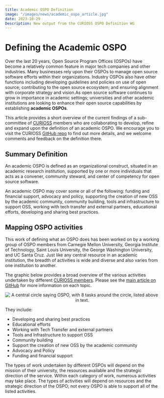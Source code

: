 ```yaml
---
title: Academic OSPO Definition
image: "/images/news/academic_ospo_article.jpg"
date: 2023-10-29
Description: New output from the CURIOSS OSPO Definition WG
---
```


# Defining the Academic OSPO 

Over the last 20 years, Open Source Program Offices (OSPOs) have become a relatively common feature in major tech companies and other industries. Many businesses rely upon their OSPOs to manage open source software efforts within their organizations. Industry OSPOs also have other functions including developing guidelines and policies on use of open source; contributing to the open source ecosystem; and ensuring alignment with corporate strategy and vision.As open source software continues to grow in importance in academic settings; universities and other academic institutions are looking to enhance their open source capabilities by establishing **academic OSPOs**. 

This article provides a short overview of the current findings of a sub-committee of [CURIOSS](https://curioss.org/) members who are collaborating to develop, refine and expand upon the definition of an academic OSPO. We encourage you to visit the CURIOSS [GitHub repo](https://github.com/CURIOSSorg/ospo-definition-WG) to find out more details, and we welcome comments and feedback on the definition there. 

## Summary Definition

An academic OSPO is defined as an organizational construct, situated in an academic research institution, supported by one or more individuals that acts as a convener, community steward, and center of competency for open source software.

An academic OSPO may cover some or all of the following: funding and financial support, advocacy and policy, supporting the creation of new OSS by the academic community, community building, tools and infrastructure to support OSS, working with tech transfer and external partners, educational efforts, developing and sharing best practices.

## Mapping OSPO activities

This work of defining what an OSPO does has been worked on by a working group of OSPO members from Carnegie Mellon University, Georgia Institute of Technology, Saint Louis University, the George Washington University, and UC Santa Cruz. Just like any central resource in an academic institution, the breadth of activities is wide and diverse and also varies from one institution to another.  

The graphic below provides a broad overview of the various activities undertaken by different [CURIOSS members](https://curioss.org/about/members/). Please see the [main article on GitHub](https://github.com/CURIOSSorg/ospo-definition-WG) for more information on each topic.

<p align="center">
  <img src=""/images/news/academic_ospo_activities.jpg"" alt="A central circle saying OSPO, with 8 tasks around the circle, listed above in text.">
</p>

They include:

* Developing and sharing best practices  
* Educational efforts  
* Working with Tech Transfer and external partners  
* Tools and Infrastructure to support OSS  
* Community building  
* Support the creation of new OSS by the academic community  
* Advocacy and Policy  
* Funding and financial support

The types of work undertaken by different OSPOs will depend on the mission of their university, the resources available and the strategic direction of the service. Within each category of work, numerous activities may take place. The types of activities will depend on resources and the strategic direction of the OSPO; not every OSPO is able to support all of the listed activities.  




